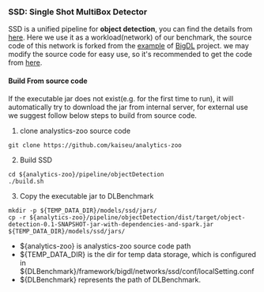 ### SSD: Single Shot MultiBox Detector
SSD is a unified pipeline for **object detection**, you can find the details from [here](https://github.com/weiliu89/caffe/tree/ssd). Here we use it as a workload(network) of our benchmark, the source code of this network is forked from the [example](https://github.com/intel-analytics/analytics-zoo/tree/master/pipeline/objectDetection/ssd) of [BigDL](https://github.com/intel-analytics/BigDL) project. we may modify the source code for easy use, so it's recommended to get the code from [here](https://github.com/kaiseu/analytics-zoo/tree/master/pipeline/objectDetection).
#### Build From source code
If the executable jar does not exist(e.g. for the first time to run), it will automatically try to download the jar from internal server, for external use we suggest follow below steps to build from source code.
1. clone analystics-zoo source code
```
git clone https://github.com/kaiseu/analytics-zoo
```
2. Build SSD  
```
cd ${analytics-zoo}/pipeline/objectDetection
./build.sh
```
3. Copy the executable jar to DLBenchmark
```
mkdir -p ${TEMP_DATA_DIR}/models/ssd/jars/
cp -r ${analytics-zoo}/pipeline/objectDetection/dist/target/object-detection-0.1-SNAPSHOT-jar-with-dependencies-and-spark.jar  ${TEMP_DATA_DIR}/models/ssd/jars/
```
- ${analytics-zoo} is analystics-zoo source code path
- ${TEMP_DATA_DIR} is the dir for temp data storage, which is configured in ${DLBenchmark}/framework/bigdl/networks/ssd/conf/localSetting.conf
- ${DLBenchmark} represents the path of DLBenchmark. 
  
